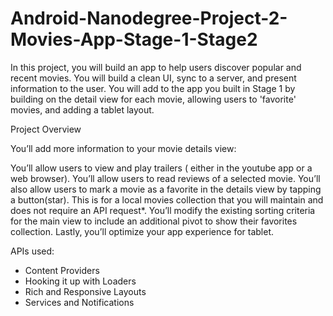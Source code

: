 # Android-Nanodegree-Project-2-Movies-App-Stage-1-Stage2

In this project, you will build an app to help users discover popular and recent movies. You will build a clean UI, sync to a server, and present information to the user.
You will add to the app you built in Stage 1 by building on the detail view for each movie, allowing users to 'favorite' movies, and adding a tablet layout.

Project Overview

You’ll add more information to your movie details view:

You’ll allow users to view and play trailers ( either in the youtube app or a web browser).
You’ll allow users to read reviews of a selected movie.
You’ll also allow users to mark a movie as a favorite in the details view by tapping a button(star). This is for a local movies collection that you will maintain and does not require an API request*.
You’ll modify the existing sorting criteria for the main view to include an additional pivot to show their favorites collection.
Lastly, you’ll optimize your app experience for tablet.

APIs used:
- Content Providers
- Hooking it up with Loaders
- Rich and Responsive Layouts
- Services and Notifications
